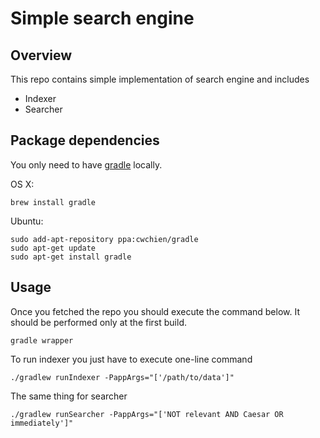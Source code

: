 # Simple search engine

Overview
--------
This repo contains simple implementation of search engine and includes
* Indexer
* Searcher

Package dependencies
--------------------
You only need to have [gradle](https://www.gradle.org/) locally. 

OS X:
```
brew install gradle
```


Ubuntu:
```
sudo add-apt-repository ppa:cwchien/gradle
sudo apt-get update
sudo apt-get install gradle
```

Usage
--------
Once you fetched the repo you should execute the command below. It should be performed only at the first build. 

```
gradle wrapper
```


To run indexer you just have to execute one-line command

```
./gradlew runIndexer -PappArgs="['/path/to/data']"
```

The same thing for searcher

```
./gradlew runSearcher -PappArgs="['NOT relevant AND Caesar OR immediately']"
```
